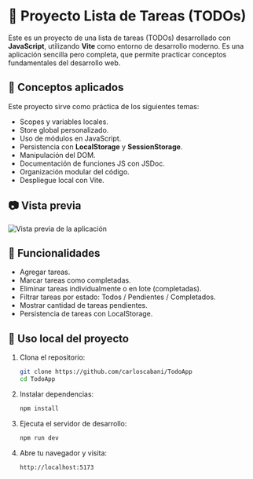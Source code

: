 # 📝 Proyecto Lista de Tareas (TODOs)

Este es un proyecto de una lista de tareas (TODOs) desarrollado con **JavaScript**, utilizando **Vite** como entorno de desarrollo moderno. Es una aplicación sencilla pero completa, que permite practicar conceptos fundamentales del desarrollo web.

## 🧠 Conceptos aplicados

Este proyecto sirve como práctica de los siguientes temas:

- Scopes y variables locales.
- Store global personalizado.
- Uso de módulos en JavaScript.
- Persistencia con **LocalStorage** y **SessionStorage**.
- Manipulación del DOM.
- Documentación de funciones JS con JSDoc.
- Organización modular del código.
- Despliegue local con Vite.

## 📷 Vista previa

![Vista previa de la aplicación](<img width="712" height="578" alt="image" src="https://github.com/user-attachments/assets/ab8f5982-0865-4b8f-8163-560449d5430b" />)

## 🚀 Funcionalidades

- Agregar tareas.
- Marcar tareas como completadas.
- Eliminar tareas individualmente o en lote (completadas).
- Filtrar tareas por estado: Todos / Pendientes / Completados.
- Mostrar cantidad de tareas pendientes.
- Persistencia de tareas con LocalStorage.


## 🧪 Uso local del proyecto

1. Clona el repositorio:
   ```bash
   git clone https://github.com/carloscabani/TodoApp
   cd TodoApp
   
2. Instalar dependencias:
   ``` bash
   npm install

3. Ejecuta el servidor de desarrollo:
   ```bash
   npm run dev

4. Abre tu navegador y visita:
   ```bash
   http://localhost:5173




